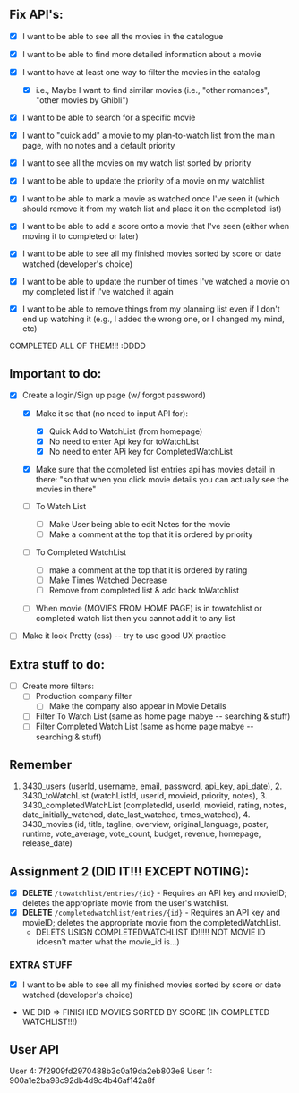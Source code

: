 ## Fix API's:
- [x] I want to be able to see all the movies in the catalogue
- [x] I want to be able to find more detailed information about a movie
- [x] I want to have at least one way to filter the movies in the catalog
    - [x] i.e., Maybe I want to find similar movies (i.e., "other romances", "other movies by Ghibli")
- [x] I want to be able to search for a specific movie
- [x] I want to "quick add" a movie to my plan-to-watch list from the main page, with no notes and a default priority
- [x] I want to see all the movies on my watch list sorted by priority
- [x] I want to be able to update the priority of a movie on my watchlist
- [x] I want to be able to mark a movie as watched once I've seen it (which should remove it from my watch list and place it on the completed list)
- [x] I want to be able to add a score onto a movie that I've seen (either when moving it to completed or later)

- [X] I want to be able to see all my finished movies sorted by score or date watched (developer's choice) 
- [x] I want to be able to update the number of times I've watched a movie on my completed list if I've watched it again
- [x] I want to be able to remove things from my planning list even if I don't end up watching it (e.g., I added the wrong one, or I changed my mind, etc)

COMPLETED ALL OF THEM!!! :DDDD


## Important to do:
- [x] Create a login/Sign up page (w/ forgot password)
  - [x] Make it so that (no need to input API for):
    - [x] Quick Add to WatchList (from homepage)
    - [x] No need to enter Api key for toWatchList
    - [x] No need to enter APi key for CompletedWatchList
  - [x] Make sure that the completed list entries api has movies detail in there: "so that when you click movie details you can actually see the movies in there"


  - [ ] To Watch List 
    - [ ] Make User being able to edit Notes for the movie
    - [ ] Make a comment at the top that it is ordered by priority

  - [ ] To Completed WatchList
    - [ ] make a comment at the top that it is ordered by rating
    - [ ] Make Times Watched Decrease
    - [ ] Remove from completed list & add back toWatchlist

  - [ ] When movie (MOVIES FROM HOME PAGE) is in towatchlist or completed watch list then you cannot add it to any list

- [ ] Make it look Pretty (css) -- try to use good UX practice 
  
## Extra stuff to do:
- [ ] Create more filters:
  - [ ] Production company filter
    - [ ] Make the company also appear in Movie Details

  - [ ] Filter To Watch List (same as home page mabye -- searching & stuff)
  - [ ] Filter Completed Watch List (same as home page mabye -- searching & stuff)

## Remember
 1. 3430_users (userId, username, email, password, api_key, 	api_date), 2. 3430_toWatchList (watchListId, userId, movieid, priority, notes), 3. 3430_completedWatchList (completedId, userId, movieid, rating, notes, date_initially_watched, date_last_watched, times_watched), 4. 3430_movies (id, title, tagline, overview, 	original_language, poster, runtime, vote_average, vote_count, 	budget, revenue, homepage, release_date)

## Assignment 2 (DID IT!!! EXCEPT NOTING):
- [x] **DELETE** `/towatchlist/entries/{id}` - Requires an API key and movieID; deletes the appropriate movie from the user's watchlist. 
- [x] **DELETE** `/completedwatchlist/entries/{id}` - Requires an API key and movieID; deletes the appropriate movie from the completedWatchList. 
    - DELETS USIGN COMPLETEDWATCHLIST ID!!!!! NOT MOVIE ID (doesn't matter what the movie_id is...)

### EXTRA STUFF
- [X] I want to be able to see all my finished movies sorted by score or date watched (developer's choice) 
- WE DID => FINISHED MOVIES SORTED BY SCORE (IN COMPLETED WATCHLIST!!!)

## User API
User 4: 7f2909fd2970488b3c0a19da2eb803e8
User 1: 900a1e2ba98c92db4d9c4b46af142a8f

